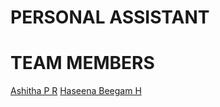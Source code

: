 # PERSONAL ASSISTANT

# TEAM MEMBERS
[Ashitha P R](https://github.com/Ashitha-18)
[Haseena Beegam H](https://github.com/HaseenaBeegamH)

